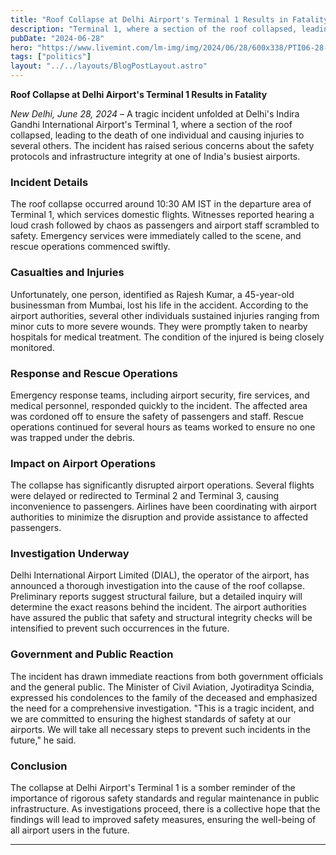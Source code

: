 ```yaml
---
title: "Roof Collapse at Delhi Airport's Terminal 1 Results in Fatality"
description: "Terminal 1, where a section of the roof collapsed, leading to the death of one individual and causing injuries to several others."
pubDate: "2024-06-28"
hero: "https://www.livemint.com/lm-img/img/2024/06/28/600x338/PTI06-28-2024-000141B-0_1719560150682_1719560176261.jpg"
tags: ["politics"]
layout: "../../layouts/BlogPostLayout.astro"
---
```

**Roof Collapse at Delhi Airport's Terminal 1 Results in Fatality**

*New Delhi, June 28, 2024* – A tragic incident unfolded at Delhi's Indira Gandhi International Airport's Terminal 1, where a section of the roof collapsed, leading to the death of one individual and causing injuries to several others. The incident has raised serious concerns about the safety protocols and infrastructure integrity at one of India's busiest airports.

### Incident Details

The roof collapse occurred around 10:30 AM IST in the departure area of Terminal 1, which services domestic flights. Witnesses reported hearing a loud crash followed by chaos as passengers and airport staff scrambled to safety. Emergency services were immediately called to the scene, and rescue operations commenced swiftly.

### Casualties and Injuries

Unfortunately, one person, identified as Rajesh Kumar, a 45-year-old businessman from Mumbai, lost his life in the accident. According to the airport authorities, several other individuals sustained injuries ranging from minor cuts to more severe wounds. They were promptly taken to nearby hospitals for medical treatment. The condition of the injured is being closely monitored.

### Response and Rescue Operations

Emergency response teams, including airport security, fire services, and medical personnel, responded quickly to the incident. The affected area was cordoned off to ensure the safety of passengers and staff. Rescue operations continued for several hours as teams worked to ensure no one was trapped under the debris.

### Impact on Airport Operations

The collapse has significantly disrupted airport operations. Several flights were delayed or redirected to Terminal 2 and Terminal 3, causing inconvenience to passengers. Airlines have been coordinating with airport authorities to minimize the disruption and provide assistance to affected passengers.

### Investigation Underway

Delhi International Airport Limited (DIAL), the operator of the airport, has announced a thorough investigation into the cause of the roof collapse. Preliminary reports suggest structural failure, but a detailed inquiry will determine the exact reasons behind the incident. The airport authorities have assured the public that safety and structural integrity checks will be intensified to prevent such occurrences in the future.

### Government and Public Reaction

The incident has drawn immediate reactions from both government officials and the general public. The Minister of Civil Aviation, Jyotiraditya Scindia, expressed his condolences to the family of the deceased and emphasized the need for a comprehensive investigation. "This is a tragic incident, and we are committed to ensuring the highest standards of safety at our airports. We will take all necessary steps to prevent such incidents in the future," he said.

### Conclusion

The collapse at Delhi Airport's Terminal 1 is a somber reminder of the importance of rigorous safety standards and regular maintenance in public infrastructure. As investigations proceed, there is a collective hope that the findings will lead to improved safety measures, ensuring the well-being of all airport users in the future.

---